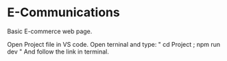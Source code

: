 # E-Communications
Basic E-commerce web page.

Open Project file in VS code.
Open terninal and type: " cd Project ; npm run dev " And follow the link in terminal.
